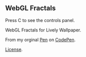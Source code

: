 WebGL Fractals
----------------
Press C to see the controls panel.

WebGL Fractals for Lively Wallpaper.


From my orginal [Pen](https://codepen.io/Thijn09/pen/Jjzgmgp) on [CodePen](https://codepen.io).

[License](https://codepen.io/license/pen/Jjzgmgp).
